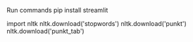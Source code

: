 Run commands
pip install streamlit


import nltk
nltk.download('stopwords')
nltk.download('punkt')
nltk.download('punkt_tab')
